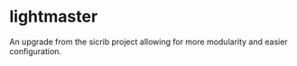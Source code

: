 # lightmaster
An upgrade from the sicrib project allowing for more modularity and easier configuration.
